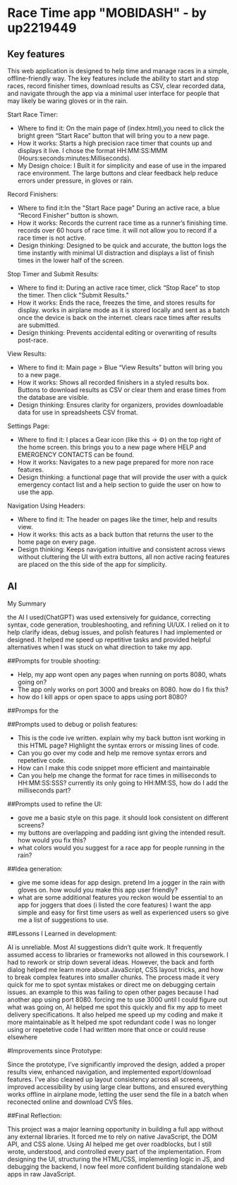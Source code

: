 # Race Time app "MOBIDASH" - by up2219449

## Key features
This web application is designed to help time and manage races in a simple, offline-friendly way. The key features include the ability to start 
and stop races, record finisher times, download results as CSV, clear recorded data, and navigate through the app via a minimal user interface
for people that may likely be waring gloves or in the rain.

Start Race Timer:
 - Where to find it: On the main page of (index.html),you need to click the bright green “Start Race” button that will bring you to a new page.
 - How it works: Starts a high precision race timer that counts up and displays it live. I chose the format HH:MM:SS:MMM (Hours:seconds:minutes:Milliseconds).
 - My Design choice: I Built it for simplicity and ease of use in the impared race environment. The large buttons and clear feedback help reduce errors under pressure, in gloves or rain.

Record Finishers:
 - Where to find it:In the "Start Race page" During an active race, a blue “Record Finisher” button is shown.
 - How it works: Records the current race time as a runner’s finishing time. records over 60 hours of race time. it will not allow you to record if a race timer is not active.
 - Design thinking: Designed to be quick and accurate, the button logs the time instantly with minimal UI distraction and displays a list of finish times in the lower half of the screen.

Stop Timer and Submit Results:
 - Where to find it: During an active race timer, click “Stop Race” to stop the timer. Then click "Submit Results."
 - How it works: Ends the race, freezes the time, and stores results for display. works in airplane mode as it is stored locally and sent as a batch once the device is back on the internet.
clears race times after results are submitted.
 - Design thinking: Prevents accidental editing or overwriting of results post-race.

View Results:
 - Where to find it: Main page > Blue “View Results” button will bring you to a new page.
 - How it works: Shows all recorded finishers in a styled results box. Buttons to download results as CSV or clear them and erase times from the database are visible.
 - Design thinking: Ensures clarity for organizers, provides downloadable data for use in spreadsheets CSV fromat.

Settings Page:
 - Where to find it: I places a Gear icon (like this -> ⚙️) on the top right of the home screen. this brings you to a new page where HELP and EMERGENCY CONTACTS can be found.
 - How it works: Navigates to a new page prepared for more non race features.
 - Design thinking: a functional page that will provide the user with a quick emergency contact list and a help section to guide the user on how to use the app.

Navigation Using Headers:
 - Where to find it: The header on pages like the timer, help and results view.
 - How it works: this acts as a back button that returns the user to the home page on every page.
 - Design thinking: Keeps navigation intuitive and consistent across views without cluttering the UI with extra buttons, all non active racing features are placed on the this side of the
app for simplicity.


## AI
My Summary

the AI I used(ChatGPT) was used extensively for guidance, correcting syntax, code generation, troubleshooting, and refining UI/UX. I relied on it to help clarify ideas,
 debug issues, and polish features I had implemented or designed. It helped me speed up repetitive tasks and provided helpful alternatives when 
I was stuck on what direction to take my app. 

##Prompts for trouble shooting:
 - Help, my app wont open any pages when running on ports 8080, whats going on?
 - The app only works on port 3000 and breaks on 8080. how do I fix this?
 - how do I kill apps or open space to apps using port 8080?

##Promps for the 

##Prompts used to debug or polish features:
 - This is the code ive written. explain why my back button isnt working in this HTML page? Highlight the syntax errors or missing lines of code.
 - Can you go over my code and help me remove syntax errors and repetetive code.
 - How can I make this code snippet more efficient and maintainable
 - Can you help me change the format for race times in milliseconds to HH:MM:SS:SSS? currently its only going to HH:MM:SS, how do I add the milliseconds part?

##Prompts used to refine the UI:
 - gove me a basic style on this page. it should look consistent on different screens?
 - my buttons are overlapping and padding isnt giving the intended result. how would you fix this?
 - what colors would you suggest for a race app for people running in the rain?

##Idea generation:
 - give me some ideas for app design. pretend Im a jogger in the rain with gloves on. how would you make this app user friendly?
 - what are some additional features you reckon would be essential to an app for joggers that does (i listed the core features) I want the app simple and easy for first time users
as well as experienced users so give me a list of suggestions to use.

##Lessons I Learned in development:

AI is unreliable. Most AI suggestions didn’t quite work. It frequently assumed access to libraries or frameworks not allowed in this coursework. 
I had to rework or strip down several ideas. However, the back and forth dialog helped me learn more about JavaScript, CSS layout tricks, and how to break complex features 
into smaller chunks. The process made it very quick for me to spot syntax mistakes or direct me on debugging certain issues. an example to this was failing to open other pages because
I had another app using port 8080. forcing me to use 3000 until I could figure out what was going on, AI helped me spot this quickly and fix my app to meet delivery specifications. 
It also helped me speed up my coding and make it more maintainable as It helped me spot redundant code I was no longer using or repetetive code
I had written more that once or could reuse elsewhere

#Improvements since Prototype:

Since the prototype, I’ve significantly improved the design, added a proper results view, enhanced navigation, and implemented export/download features. I’ve also cleaned up layout 
consistency across all screens, improved accessibility by using large clear buttons, and ensured everything works offline in airplane mode, letting the user send the file in a batch
 when reconected online and download CVS files.

##Final Reflection:

This project was a major learning opportunity in building a full app without any external libraries. It forced me to rely on native JavaScript, 
the DOM API, and CSS alone. Using AI helped me get over roadblocks, but I still wrote, understood, and controlled every part of the implementation. 
From designing the UI, structuring the HTML/CSS, implementing logic in JS, and debugging the backend, I now feel more confident building standalone web apps in raw JavaScript.